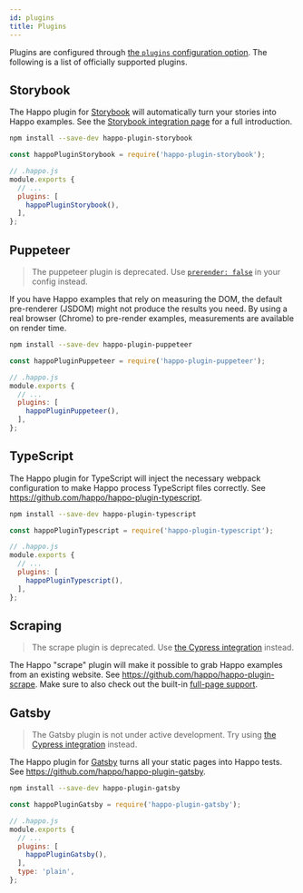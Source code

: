 ```yaml
---
id: plugins
title: Plugins
---
```


Plugins are configured through
[the `plugins` configuration option](configuration.md#plugins). The following is
a list of officially supported plugins.

## Storybook

The Happo plugin for [Storybook](https://storybook.js.org/) will automatically
turn your stories into Happo examples. See the
[Storybook integration page](storybook.md) for a full introduction.

```bash
npm install --save-dev happo-plugin-storybook
```

```js
const happoPluginStorybook = require('happo-plugin-storybook');

// .happo.js
module.exports {
  // ...
  plugins: [
    happoPluginStorybook(),
  ],
};
```

## Puppeteer

> The puppeteer plugin is deprecated. Use
> [`prerender: false`](configuration.md#prerender) in your config instead.

If you have Happo examples that rely on measuring the DOM, the default
pre-renderer (JSDOM) might not produce the results you need. By using a real
browser (Chrome) to pre-render examples, measurements are available on render
time.

```bash
npm install --save-dev happo-plugin-puppeteer
```

```js
const happoPluginPuppeteer = require('happo-plugin-puppeteer');

// .happo.js
module.exports {
  // ...
  plugins: [
    happoPluginPuppeteer(),
  ],
};
```

## TypeScript

The Happo plugin for TypeScript will inject the necessary webpack configuration
to make Happo process TypeScript files correctly. See
https://github.com/happo/happo-plugin-typescript.

```bash
npm install --save-dev happo-plugin-typescript
```

```js
const happoPluginTypescript = require('happo-plugin-typescript');

// .happo.js
module.exports {
  // ...
  plugins: [
    happoPluginTypescript(),
  ],
};
```

## Scraping

> The scrape plugin is deprecated. Use [the Cypress integration](cypress.md)
> instead.

The Happo "scrape" plugin will make it possible to grab Happo examples from an
existing website. See https://github.com/happo/happo-plugin-scrape. Make sure to
also check out the built-in [full-page support](#full-page-support).

## Gatsby

> The Gatsby plugin is not under active development. Try using
> [the Cypress integration](cypress.md) instead.

The Happo plugin for [Gatsby](https://www.gatsbyjs.org/) turns all your static
pages into Happo tests. See https://github.com/happo/happo-plugin-gatsby.

```bash
npm install --save-dev happo-plugin-gatsby
```

```js
const happoPluginGatsby = require('happo-plugin-gatsby');

// .happo.js
module.exports {
  // ...
  plugins: [
    happoPluginGatsby(),
  ],
  type: 'plain',
};
```
